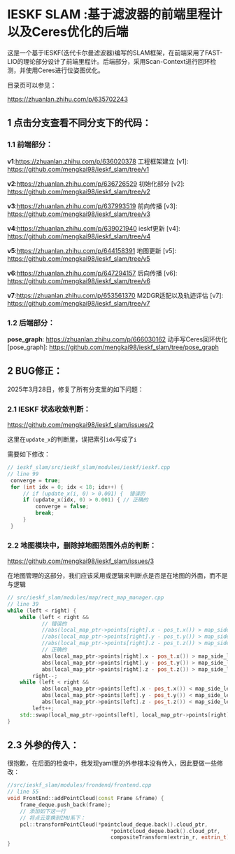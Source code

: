 # IESKF SLAM :基于滤波器的前端里程计以及Ceres优化的后端
这是一个基于IESKF(迭代卡尔曼滤波器)编写的SLAM框架，在前端采用了FAST-LIO的理论部分设计了前端里程计。后端部分，采用Scan-Context进行回环检测，并使用Ceres进行位姿图优化。

目录页可以参见：

https://zhuanlan.zhihu.com/p/635702243

## 1 点击分支查看不同分支下的代码：

### 1.1 前端部分：

**v1**:https://zhuanlan.zhihu.com/p/636020378 工程框架建立
[v1]: https://github.com/mengkai98/ieskf_slam/tree/v1

**v2**:https://zhuanlan.zhihu.com/p/636726529 初始化部分
[v2]: https://github.com/mengkai98/ieskf_slam/tree/v2

**v3**:https://zhuanlan.zhihu.com/p/637993519 前向传播
[v3]: https://github.com/mengkai98/ieskf_slam/tree/v3

**v4**:https://zhuanlan.zhihu.com/p/639021940 ieskf更新
[v4]: https://github.com/mengkai98/ieskf_slam/tree/v4

**v5**:https://zhuanlan.zhihu.com/p/644158391 地图更新
[v5]: https://github.com/mengkai98/ieskf_slam/tree/v5

**v6**:https://zhuanlan.zhihu.com/p/647294157 后向传播
[v6]: https://github.com/mengkai98/ieskf_slam/tree/v6

**v7**:https://zhuanlan.zhihu.com/p/653561370 M2DGR适配以及轨迹评估
[v7]: https://github.com/mengkai98/ieskf_slam/tree/v7

### 1.2 后端部分：

**pose_graph**: https://zhuanlan.zhihu.com/p/666030162 动手写Ceres回环优化
[pose_graph]: https://github.com/mengkai98/ieskf_slam/tree/pose_graph


## 2  BUG修正：

2025年3月28日，修复了所有分支里的如下问题：

### 2.1 IESKF 状态收敛判断：

https://github.com/mengkai98/ieskf_slam/issues/2

这里在`update_x`的判断里，误把索引`idx`写成了`i`

需要如下修改：

```c++
// ieskf_slam/src/ieskf_slam/modules/ieskf/ieskf.cpp
// line 99
 converge = true; 
 for (int idx = 0; idx < 18; idx++) { 
     // if (update_x(i, 0) > 0.001) {  错误的
     if (update_x(idx, 0) > 0.001) { // 正确的
         converge = false; 
         break; 
     } 
 } 
```

### 2.2 地图模块中，删除掉地图范围外点的判断：

https://github.com/mengkai98/ieskf_slam/issues/3

在地图管理的这部分，我们应该采用或逻辑来判断点是否是在地图的外面，而不是与逻辑

```c++
// src/ieskf_slam/modules/map/rect_map_manager.cpp
// line 39
while (left < right) {
    while (left < right &&
           // 错误的
           //abs(local_map_ptr->points[right].x - pos_t.x()) > map_side_length_2 &&
           //abs(local_map_ptr->points[right].y - pos_t.y()) > map_side_length_2 &&
           //abs(local_map_ptr->points[right].z - pos_t.z()) > map_side_length_2)
           // 正确的
           abs(local_map_ptr->points[right].x - pos_t.x()) > map_side_length_2 ||
           abs(local_map_ptr->points[right].y - pos_t.y()) > map_side_length_2 ||
           abs(local_map_ptr->points[right].z - pos_t.z()) > map_side_length_2)
        right--;
    while (left < right &&
           abs(local_map_ptr->points[left].x - pos_t.x()) < map_side_length_2 &&
           abs(local_map_ptr->points[left].y - pos_t.y()) < map_side_length_2 &&
           abs(local_map_ptr->points[left].z - pos_t.z()) < map_side_length_2)
        left++;
    std::swap(local_map_ptr->points[left], local_map_ptr->points[right]);
}
```

## 2.3 外参的传入：

很抱歉，在后面的检查中，我发现yaml里的外参根本没有传入，因此要做一些修改：

```c++
//src/ieskf_slam/modules/frondend/frontend.cpp
// line 55
void FrontEnd::addPointCloud(const Frame &frame) {
    frame_deque.push_back(frame);
    // 添加如下这一行
    // 将点云变换到IMU系下：
    pcl::transformPointCloud(*pointcloud_deque.back().cloud_ptr,
                                 *pointcloud_deque.back().cloud_ptr,
                                 compositeTransform(extrin_r, extrin_t).cast<float>());
}
```